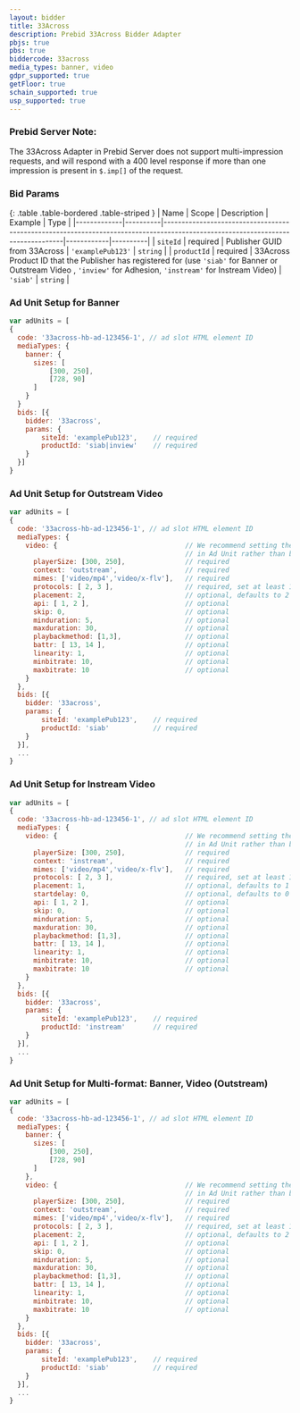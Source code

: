 ```yaml
---
layout: bidder
title: 33Across
description: Prebid 33Across Bidder Adapter
pbjs: true
pbs: true
biddercode: 33across
media_types: banner, video
gdpr_supported: true
getFloor: true
schain_supported: true
usp_supported: true
---
```

### Prebid Server Note:
The 33Across Adapter in Prebid Server does not support multi-impression requests, and will respond with a 400 level response if more than one impression is present in `$.imp[]` of the request.

### Bid Params

{: .table .table-bordered .table-striped }
| Name        | Scope    | Description                                                                                                                    | Example    | Type     |
|-------------|----------|--------------------------------------------------------------------------------------------------------------------------------|------------|----------|
| `siteId`    | required | Publisher  GUID from 33Across                                                                                                  | `'examplePub123'` | `string` |
| `productId` | required | 33Across Product ID that the Publisher has registered for (use `'siab'` for Banner or Outstream Video , `'inview'` for Adhesion, `'instream'` for Instream Video) | `'siab'`   | `string` |

### Ad Unit Setup for Banner
```javascript
var adUnits = [
{
  code: '33across-hb-ad-123456-1', // ad slot HTML element ID  
  mediaTypes: {
    banner: {  
      sizes: [
          [300, 250], 
          [728, 90]
      ]
    }   
  } 
  bids: [{
    bidder: '33across',
    params: {
        siteId: 'examplePub123',    // required 
        productId: 'siab|inview'    // required
    }
  }]
}
``` 

### Ad Unit Setup for Outstream Video
```javascript
var adUnits = [
{
  code: '33across-hb-ad-123456-1', // ad slot HTML element ID  
  mediaTypes: {
    video: {                                // We recommend setting the following video params
                                            // in Ad Unit rather than bidder params as per Prebid 4.0 recommendation. 
      playerSize: [300, 250],               // required
      context: 'outstream',                 // required
      mimes: ['video/mp4','video/x-flv'],   // required
      protocols: [ 2, 3 ],                  // required, set at least 1 value in array
      placement: 2,                         // optional, defaults to 2 when context = outstream
      api: [ 1, 2 ],                        // optional
      skip: 0,                              // optional
      minduration: 5,                       // optional
      maxduration: 30,                      // optional
      playbackmethod: [1,3],                // optional
      battr: [ 13, 14 ],                    // optional
      linearity: 1,                         // optional
      minbitrate: 10,                       // optional
      maxbitrate: 10                        // optional
    }   
  }, 
  bids: [{
    bidder: '33across',
    params: {
        siteId: 'examplePub123',    // required     
        productId: 'siab'           // required     
    }
  }],
  ...
}
```

### Ad Unit Setup for Instream Video
```javascript
var adUnits = [
{
  code: '33across-hb-ad-123456-1', // ad slot HTML element ID  
  mediaTypes: {
    video: {                                // We recommend setting the following video params
                                            // in Ad Unit rather than bidder params as per Prebid 4.0 recommendation. 
      playerSize: [300, 250],               // required
      context: 'instream',                  // required
      mimes: ['video/mp4','video/x-flv'],   // required
      protocols: [ 2, 3 ],                  // required, set at least 1 value in array
      placement: 1,                         // optional, defaults to 1 when context = instream
      startdelay: 0,                        // optional, defaults to 0 when context = instream
      api: [ 1, 2 ],                        // optional
      skip: 0,                              // optional
      minduration: 5,                       // optional
      maxduration: 30,                      // optional
      playbackmethod: [1,3],                // optional
      battr: [ 13, 14 ],                    // optional
      linearity: 1,                         // optional
      minbitrate: 10,                       // optional
      maxbitrate: 10                        // optional
    }   
  }, 
  bids: [{
    bidder: '33across',
    params: {
        siteId: 'examplePub123',    // required    
        productId: 'instream'       // required     
    }
  }],
  ...
}
```

### Ad Unit Setup for Multi-format: Banner, Video (Outstream)
```javascript
var adUnits = [
{
  code: '33across-hb-ad-123456-1', // ad slot HTML element ID  
  mediaTypes: {
    banner: {  
      sizes: [
          [300, 250], 
          [728, 90]
      ]
    },
    video: {                                // We recommend setting the following video params
                                            // in Ad Unit rather than bidder params as per Prebid 4.0 recommendation. 
      playerSize: [300, 250],               // required
      context: 'outstream',                 // required
      mimes: ['video/mp4','video/x-flv'],   // required
      protocols: [ 2, 3 ],                  // required, set at least 1 value in array
      placement: 2,                         // optional, defaults to 2 when context = outstream
      api: [ 1, 2 ],                        // optional
      skip: 0,                              // optional
      minduration: 5,                       // optional
      maxduration: 30,                      // optional
      playbackmethod: [1,3],                // optional
      battr: [ 13, 14 ],                    // optional
      linearity: 1,                         // optional
      minbitrate: 10,                       // optional
      maxbitrate: 10                        // optional
    }   
  }, 
  bids: [{
    bidder: '33across',
    params: {
        siteId: 'examplePub123',    // required     
        productId: 'siab'           // required     
    }
  }],
  ...
}
```

